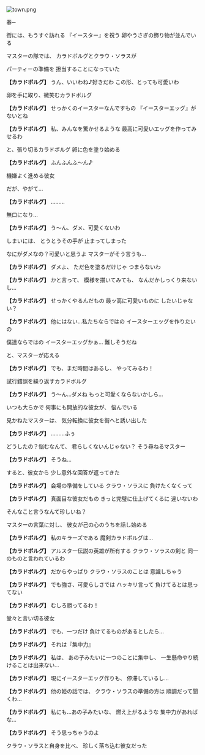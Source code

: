 
![town.png](../images/backgrounds/town.png)

春─

街には、もうすぐ訪れる
『イースター』を祝う
卵やうさぎの飾り物が並んでいる

マスターの隊では、
カラドボルグとクラウ・ソラスが

パーティーの準備を
担当することになっていた

**【カラドボルグ】**
うん、いいわね♪好きだわ
この形、とっても可愛いわ

卵を手に取り、微笑むカラドボルグ

**【カラドボルグ】**
せっかくのイースターなんですもの
『イースターエッグ』がないとね

**【カラドボルグ】**
私、みんなを驚かせるような
最高に可愛いエッグを作ってみせるわ

と、張り切るカラドボルグ
卵に色を塗り始める

**【カラドボルグ】**
ふんふんふ～ん♪

機嫌よく進める彼女

だが、やがて…

**【カラドボルグ】**
………

無口になり…

**【カラドボルグ】**
う～ん、ダメ、可愛くないわ

しまいには、
とうとうその手が
止まってしまった

なにがダメなの？可愛いと思うよ
マスターがそう言うも…

**【カラドボルグ】**
ダメよ、
ただ色を塗るだけじゃ
つまらないわ

**【カラドボルグ】**
かと言って、
模様を描いてみても、
なんだかしっくり来ないし…

**【カラドボルグ】**
せっかくやるんだもの
最ッ高に可愛いものに
したいじゃない？

**【カラドボルグ】**
他にはない…私たちならではの
イースターエッグを作りたいの

僕達ならではの
イースターエッグかぁ…
難しそうだね

と、マスターが応える

**【カラドボルグ】**
でも、まだ時間はあるし、
やってみるわ！

試行錯誤を繰り返すカラドボルグ

**【カラドボルグ】**
う～ん…ダメね
もっと可愛くならないかしら…

いつも大らかで
何事にも開放的な彼女が、
悩んでいる

見かねたマスターは、
気分転換に彼女を街へと誘い出した

**【カラドボルグ】**
………ふぅ

どうしたの？悩むなんて、
君らしくないんじゃない？
そう尋ねるマスター

**【カラドボルグ】**
そうね…

すると、彼女から
少し意外な回答が返ってきた

**【カラドボルグ】**
会場の準備をしている
クラウ・ソラスに
負けたくなくって

**【カラドボルグ】**
真面目な彼女だもの
きっと完璧に仕上げてくるに
違いないわ

そんなこと言うなんて珍しいね？

マスターの言葉に対し、
彼女が己の心のうちを話し始める

**【カラドボルグ】**
私のキラーズである
魔剣カラドボルグは…

**【カラドボルグ】**
アルスター伝説の英雄が所有する
クラウ・ソラスの剣と
同一のものと言われているわ

**【カラドボルグ】**
だからやっぱり
クラウ・ソラスのことは
意識しちゃう

**【カラドボルグ】**
でも強さ、可愛らしさでは
ハッキリ言って
負けてるとは思ってない

**【カラドボルグ】**
むしろ勝ってるわ！

堂々と言い切る彼女

**【カラドボルグ】**
でも、一つだけ
負けてるものがあるとしたら…

**【カラドボルグ】**
それは『集中力』

**【カラドボルグ】**
私は、
あの子みたいに一つのことに集中し、
一生懸命やり続けることは出来ない…

**【カラドボルグ】**
現にイースターエッグ作りも、
停滞しているし…

**【カラドボルグ】**
他の姫の話では、
クラウ・ソラスの準備の方は
順調だって聞くわ…

**【カラドボルグ】**
私にも…あの子みたいな、
燃え上がるような
集中力があればな…

**【カラドボルグ】**
そう思っちゃうのよ

クラウ・ソラスと自身を比べ、
珍しく落ち込む彼女だった